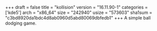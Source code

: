 +++
draft = false
title = "kollision"
version = "16.11.90-1"
categories = ['kde5']
arch = "x86_64"
size = "242940"
usize = "573603"
sha1sum = "c3bd8920da1bdc4d8ab0960d5abd80069dbfedb1"
+++
A simple ball dodging game.